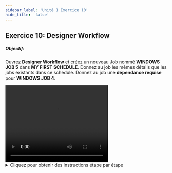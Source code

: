 ```yaml
---
sidebar_label: 'Unité 1 Exercice 10'
hide_title: 'false'
---
```


## Exercice 10: Designer Workflow

##### Objectif:

Ouvrez **Designer Workflow** et créez un nouveau Job nommé **WINDOWS JOB 5** dans **MY FIRST SCHEDULE**. Donnez au job les mêmes détails que les jobs existants dans ce schedule. 
Donnez au job une **dépendance requise** pour **WINDOWS JOB 4**.

<div>
<video width="320" height="240" controls>
  <source src="videobasic/U1E10.mp4" type="video/mp4"></source>
Your browser does not support the video tag.
</video>
</div>

<details>

<summary>Cliquez pour obtenir des instructions étape par étape</summary>

1.  Création du nouveau Job:
 * Dans le menu Administration, double-cliquez sur **Designer Workflow**.
 * Dans la liste Select Schedule, sélectionnez **My First Schedule**.
 * Dans la boite à Outils, cliquez et faites glisser l'icône **Ajouter un job** dans le diagramme du schedule.
 * Dans l'écran Job Master, entrez le nom 	```Windows Job 5	```.
 * Sélectionnez **Windows** comme type de Job.
 * Dans la liste déroulante **Machine Primaire**, sélectionnez la machine **SMATraining** sur laquelle le job doit être exécuté.
 * Dans la liste déroulante **User ID**, sélectionnez **SMATRAINING\SMAUSER**.
 * Sur la **Command Line (ligne de commande)**, utilisez le programme générique :
 * 	```"C:\Program Files\OpConxps\MSLSAM\Genericp.exe" -t10 -e0```
 * Cliquez sur le bouton **Sauvegarder** dans la barre d'outils Job Master.
 * Cliquez sur l'onglet **Fréquence** et **ajoutez une fréquence**.
 * Cliquez sur le **X** à droite de l'onglet **Job Master** pour fermer l'écran Job Master.
2.  Ajout de la dépendance:
 * 	Dans la boite à Outils, cliquez sur **Ajouter une Dépendance**.
 * 	Tout d'abord, **cliquez** sur le Job qui fait l'objet de la Dépendance (exemple :  **Windows Job 4**).
 * 	**Cliquez** ensuite sur le Job dans lequel créer la dépendance (exemple :  **Windows Job 5**).
 * 	Dans la fenêtre Ajouter Dépendance du job, cochez le bouton d'option Type de Dépendance choisi (exemple : **Requise**).
 * 	Cliquez sur le bouton **OK** pour enregistrer la dépendance de Job ajoutée. Remarque : notez que l'icône de la souris conserve le pointeur « Ajouter une Dépendance ». Vous pouvez cliquer sur **Select** dans le panneau Outils ou appuyer simplement sur la touche **Echap**.
19.	Fermez l'onglet Designer Workflow.

</details>

